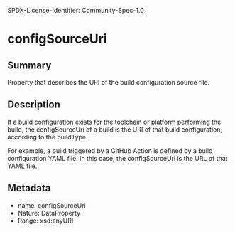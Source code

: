 SPDX-License-Identifier: Community-Spec-1.0

# configSourceUri

## Summary

Property that describes the URI of the build configuration source file.

## Description

If a build configuration exists for the toolchain or platform performing the
build, the configSourceUri of a build is the URI of that build configuration,
according to the buildType.

For example, a build triggered by a GitHub Action is defined by a build
configuration YAML file. In this case, the configSourceUri is the URL of that
YAML file.

## Metadata

- name: configSourceUri
- Nature: DataProperty
- Range: xsd:anyURI
